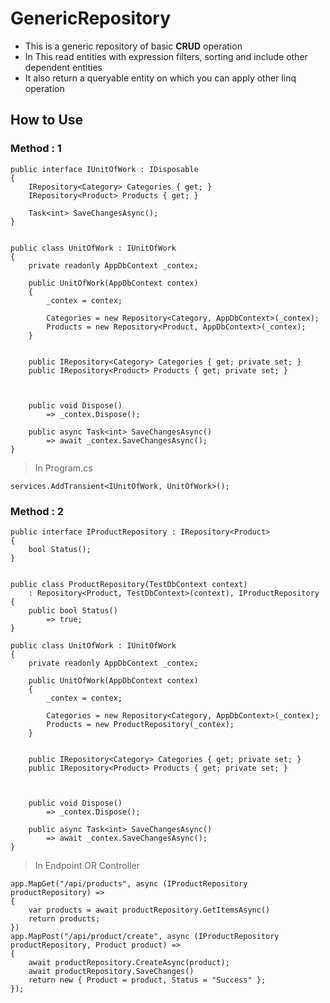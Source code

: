 # GenericRepository

- This is a generic repository of basic **CRUD** operation
- In This read entities with expression filters, sorting and include other dependent entities
- It also return a queryable entity on which you can apply other linq operation

## How to Use

### Method : 1

```code
public interface IUnitOfWork : IDisposable
{
    IRepository<Category> Categories { get; }
    IRepository<Product> Products { get; }

    Task<int> SaveChangesAsync();
}


public class UnitOfWork : IUnitOfWork
{
    private readonly AppDbContext _contex;

    public UnitOfWork(AppDbContext contex)
    {
        _contex = contex;

        Categories = new Repository<Category, AppDbContext>(_contex);
        Products = new Repository<Product, AppDbContext>(_contex);
    }


    public IRepository<Category> Categories { get; private set; }
    public IRepository<Product> Products { get; private set; }



    public void Dispose()
        => _contex.Dispose();

    public async Task<int> SaveChangesAsync()
        => await _contex.SaveChangesAsync();
}
```

> In Program.cs

```code
services.AddTransient<IUnitOfWork, UnitOfWork>();
```

### Method : 2

```code
public interface IProductRepository : IRepository<Product>
{
    bool Status();
}


public class ProductRepository(TestDbContext context)
    : Repository<Product, TestDbContext>(context), IProductRepository
{
    public bool Status()
        => true;
}
```

```code
public class UnitOfWork : IUnitOfWork
{
    private readonly AppDbContext _contex;

    public UnitOfWork(AppDbContext contex)
    {
        _contex = contex;

        Categories = new Repository<Category, AppDbContext>(_contex);
        Products = new ProductRepository(_contex);
    }


    public IRepository<Category> Categories { get; private set; }
    public IRepository<Product> Products { get; private set; }



    public void Dispose()
        => _contex.Dispose();

    public async Task<int> SaveChangesAsync()
        => await _contex.SaveChangesAsync();
}
```

> In Endpoint OR Controller

```code
app.MapGet("/api/products", async (IProductRepository productRepository) =>
{
    var products = await productRepository.GetItemsAsync()
    return products;
})
app.MapPost("/api/product/create", async (IProductRepository productRepository, Product product) =>
{
    await productRepository.CreateAsync(product);
    await productRepository.SaveChanges()
    return new { Product = product, Status = "Success" };
});
```
